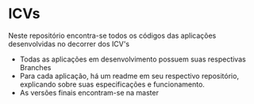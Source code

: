 # ICVs
Neste repositório encontra-se todos os códigos das aplicações desenvolvidas no decorrer dos ICV's

- Todas as aplicações em desenvolvimento possuem suas respectivas Branches
- Para cada aplicação, há um readme em seu respectivo repositório, explicando sobre suas especificações e funcionamento.
- As versões finais encontram-se na master
